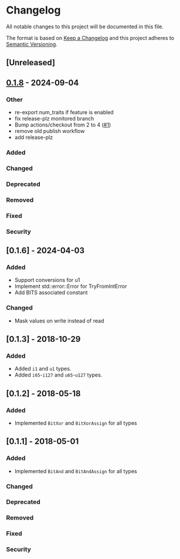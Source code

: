 # Changelog
All notable changes to this project will be documented in this file.

The format is based on [Keep a Changelog](http://keepachangelog.com/en/1.0.0/)
and this project adheres to [Semantic Versioning](http://semver.org/spec/v2.0.0.html).

## [Unreleased]

## [0.1.8](https://github.com/bbaldino/nsw-types/compare/v0.1.7...v0.1.8) - 2024-09-04

### Other
- re-export num_traits if feature is enabled
- fix release-plz monitored branch
- Bump actions/checkout from 2 to 4 ([#1](https://github.com/bbaldino/nsw-types/pull/1))
- remove old publish workflow
- add release-plz
### Added
### Changed
### Deprecated
### Removed
### Fixed
### Security

## [0.1.6] - 2024-04-03
### Added
 - Support conversions for u1
 - Implement std::error::Error for TryFromIntError
 - Add BITS associated constant
### Changed
 - Mask values on write instead of read

## [0.1.3] - 2018-10-29
### Added
 - Added `i1` and `u1` types.
 - Added `i65`-`i127` and `u65`-`u127` types.


## [0.1.2] - 2018-05-18
### Added
 - Implemented `BitXor` and `BitXorAssign` for all types


## [0.1.1] - 2018-05-01
### Added
 - Implemented `BitAnd` and `BitAndAssign` for all types
### Changed
### Deprecated
### Removed
### Fixed
### Security
